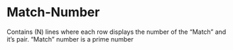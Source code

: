 # Match-Number
Contains (N) lines where each row displays the number of the “Match” and it’s pair. “Match” number is a prime number
